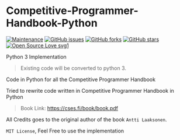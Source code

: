 # Competitive-Programmer-Handbook-Python

[![Maintenance](https://img.shields.io/badge/Maintained%3F-yes-green.svg)](https://github.com/abhishekgahlot/competitive-programmer-handbook-python/graphs/commit-activity) [![GitHub issues](https://img.shields.io/github/issues/abhishekgahlot/competitive-programmer-handbook-python)](https://github.com/abhishekgahlot/competitive-programmer-handbook-python/issues)
[![GitHub forks](https://img.shields.io/github/forks/abhishekgahlot/competitive-programmer-handbook-python?style=social)](https://github.com/abhishekgahlot/competitive-programmer-handbook-python/network) [![GitHub stars](https://img.shields.io/github/stars/abhishekgahlot/competitive-programmer-handbook-python?style=social)](https://github.com/abhishekgahlot/competitive-programmer-handbook-python/stargazers) [![Open Source Love svg1](https://badges.frapsoft.com/os/v1/open-source.svg?v=103)](https://github.com/ellerbrock/open-source-badges/)

Python 3 Implementation

>Existing code will be converted to python 3.

Code in Python for all the Competitive Programmer Handbook

Tried to rewrite code written in Competitive Programmer Handbook in Python

>Book Link: https://cses.fi/book/book.pdf

All Credits goes to the original author of the book `Antti Laaksonen`.

`MIT License`, Feel Free to use the implementation


